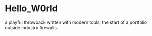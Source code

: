 # Hello_W0rld
a playful throwback written with modern tools; the start of a portfolio outside industry firewalls.

